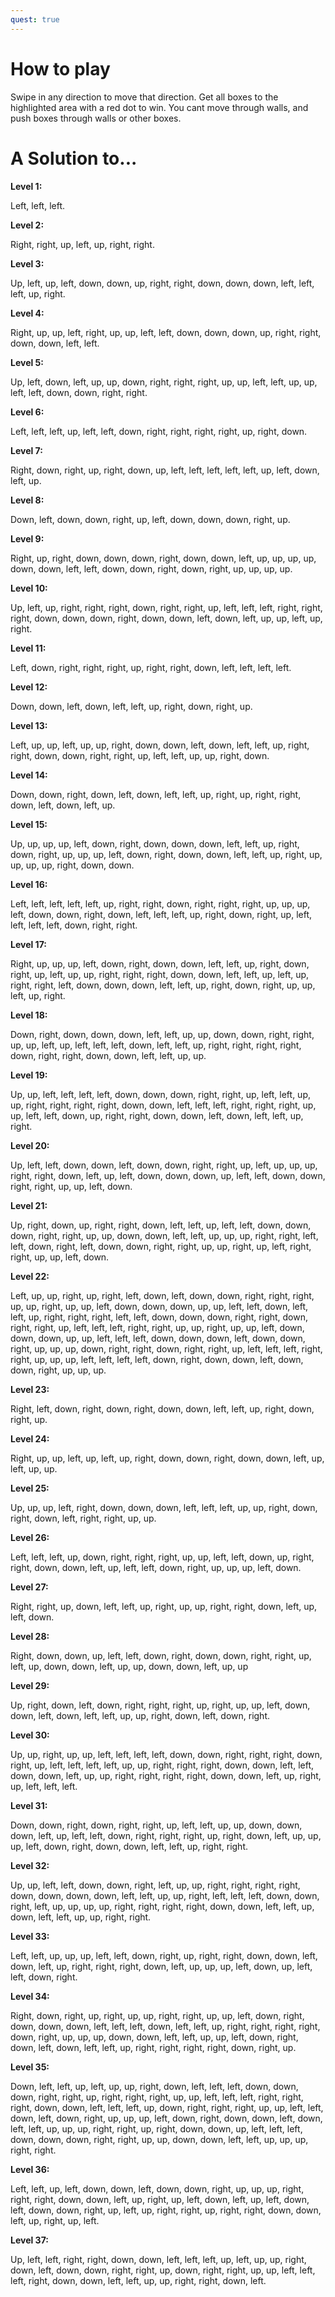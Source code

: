```yaml
---
quest: true
---
```

# How to play

Swipe in any direction to move that direction.
Get all boxes to the highlighted area with a red dot to win.
You cant move through walls, and push boxes through walls or other boxes.

# A Solution to...

**Level 1:**

Left, left, left.

**Level 2:**

Right, right, up, left, up, right, right.

**Level 3:**

Up, left, up, left, down, down, up, right, right, down, down, down, left, left, left, up, right.

**Level 4:**

Right, up, up, left, right, up, up, left, left, down, down, down, up, right, right, down, down, left, left.

**Level 5:**

Up, left, down, left, up, up, down, right, right, right, up, up, left, left, up, up, left, left, down, down, right, right.

**Level 6:**

Left, left, left, up, left, left, down, right, right, right, right, up, right, down.

**Level 7:**

Right, down, right, up, right, down, up, left, left, left, left, left, up, left, down, left, up.

**Level 8:**

Down, left, down, down, right, up, left, down, down, down, right, up.

**Level 9:**

Right, up, right, down, down, down, right, down, down, left, up, up, up, up, down, down, left, left, down, down, right, down, right, up, up, up, up.

**Level 10:**

Up, left, up, right, right, right, down, right, right, up, left, left, left, right, right, right, down, down, down, right, down, down, left, down, left, up, up, left, up, right.

**Level 11:**

Left, down, right, right, right, up, right, right, down, left, left, left, left.

**Level 12:**

Down, down, left, down, left, left, up, right, down, right, up.

**Level 13:**

Left, up, up, left, up, up, right, down, down, left, down, left, left, up, right, right, down, down, right, right, up, left, left, up, up, right, down.

**Level 14:**

Down, down, right, down, left, down, left, left, up, right, up, right, right, down, left, down, left, up.

**Level 15:**

Up, up, up, up, left, down, right, down, down, down, left, left, up, right, down, right, up, up, up, left, down, right, down, down, left, left, up, right, up, up, up, up, right, down, down.

**Level 16:**

Left, left, left, left, left, up, right, right, down, right, right, right, up, up, up, left, down, down, right, down, left, left, left, up, right, down, right, up, left, left, left, left, down, right, right.

**Level 17:**

Right, up, up, up, left, down, right, down, down, left, left, up, right, down, right, up, left, up, up, right, right, right, down, down, left, left, up, left, up, right, right, left, down, down, down, left, left, up, right, down, right, up, up, left, up, right.

**Level 18:**

Down, right, down, down, down, left, left, up, up, down, down, right, right, up, up, left, up, left, left, left, down, left, left, up, right, right, right, right, down, right, right, down, down, left, left, up, up.

**Level 19:**

Up, up, left, left, left, left, down, down, down, right, right, up, left, left, up, up, right, right, right, right, down, down, left, left, left, right, right, right, up, up, left, left, down, up, right, right, down, down, left, down, left, left, up, right.

**Level 20:**

Up, left, left, down, down, left, down, down, right, right, up, left, up, up, up, right, right, down, left, up, left, down, down, down, up, left, left, down, down, right, right, up, up, left, down.

**Level 21:**

Up, right, down, up, right, right, down, left, left, up, left, left, down, down, down, right, right, up, up, down, down, left, left, up, up, up, right, right, left, left, down, right, left, down, down, right, right, up, up, right, up, left, right, right, up, up, left, down.

**Level 22:**

Left, up, up, right, up, right, left, down, left, down, down, right, right, right, up, up, right, up, up, left, down, down, down, up, up, left, left, down, left, left, up, right, right, right, left, left, down, down, down, right, right, down, right, right, up, left, left, left, right, right, up, up, right, up, up, left, down, down, down, up, up, left, left, left, down, down, down, left, down, down, right, up, up, up, down, right, right, down, right, right, up, left, left, left, right, right, up, up, up, left, left, left, left, down, right, down, down, left, down, down, right, up, up, up.

**Level 23:**

Right, left, down, right, down, right, down, down, left, left, up, right, down, right, up.

**Level 24:**

Right, up, up, left, up, left, up, right, down, down, right, down, down, left, up, left, up, up.

**Level 25:**

Up, up, up, left, right, down, down, down, left, left, left, up, up, right, down, right, down, left, right, right, up, up.

**Level 26:**

Left, left, left, up, down, right, right, right, up, up, left, left, down, up, right, right, down, down, left, up, left, left, down, right, up, up, up, left, down.

**Level 27:**

Right, right, up, down, left, left, up, right, up, up, right, right, down, left, up, left, down.

**Level 28:**

Right, down, down, up, left, left, down, right, down, down, right, right, up, left, up, down, down, left, up, up, down, down, left, up, up

**Level 29:**

Up, right, down, left, down, right, right, right, up, right, up, up, left, down, down, left, down, left, left, up, up, right, down, left, down, right.

**Level 30:**

Up, up, right, up, up, left, left, left, left, down, down, right, right, right, down, right, up, left, left, left, left, up, up, right, right, right, down, down, left, left, down, down, left, up, up, right, right, right, right, down, down, left, up, right, up, left, left, left.

**Level 31:**

Down, down, right, down, right, right, up, left, left, up, up, down, down, down, left, up, left, left, down, right, right, right, up, right, down, left, up, up, up, left, down, right, down, down, left, left, up, right, right.

**Level 32:**

Up, up, left, left, down, down, right, left, up, up, right, right, right, right, down, down, down, down, left, left, up, up, right, left, left, left, down, down, right, left, up, up, up, up, right, right, right, right, down, down, left, left, up, down, left, left, up, up, right, right.

**Level 33:**

Left, left, up, up, up, left, left, down, right, up, right, right, down, down, left, down, left, up, right, right, right, down, left, up, up, up, left, down, up, left, left, down, right.

**Level 34:**

Right, down, right, up, right, up, up, right, right, up, up, left, down, right, down, down, down, left, left, left, down, left, left, up, right, right, right, right, down, right, up, up, up, down, down, left, left, up, up, left, down, right, down, left, down, left, left, up, right, right, right, right, down, right, up.

**Level 35:**

Down, left, left, up, left, up, up, right, down, left, left, left, down, down, down, right, right, up, right, right, right, up, up, left, left, left, right, right, right, down, down, left, left, left, up, down, right, right, right, up, up, left, left, down, left, down, right, up, up, up, left, down, right, down, down, left, down, left, left, up, up, up, right, right, up, right, down, down, up, left, left, left, down, down, down, right, right, up, up, down, down, left, left, up, up, up, right, right.

**Level 36:**

Left, left, up, left, down, down, left, down, down, right, up, up, up, right, right, right, down, down, left, up, right, up, left, down, left, up, left, down, left, down, down, right, up, left, up, right, right, up, right, right, down, down, left, up, right, up, left.

**Level 37:**

Up, left, left, right, right, down, down, left, left, left, up, left, up, up, right, down, left, down, down, right, right, up, down, right, right, up, up, left, left, left, right, down, down, left, left, up, up, right, right, down, left.
